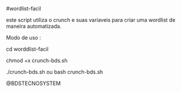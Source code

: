 #wordlist-facil

este script utiliza o crunch e suas variaveis 
para criar uma wordlist de maneira automatizada.

Modo de uso :

cd worddlist-facil

chmod +x crunch-bds.sh

./crunch-bds.sh ou bash crunch-bds.sh

@BDSTECNOSYSTEM
